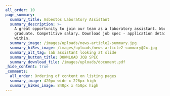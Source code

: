 ```yaml
---
all_order: 10
page_summary:
  summary_title: Asbestos Laboratory Assistant
  summary_description: >-
    A great opportunity to join our team as a laboratory assistant. Would suit
    graduate. Competitive salary. Download job spec - application details
    within.
  summary_image: /images/uploads/news-article2-summary.jpg
  summary_hiRes_image: /images/uploads/news-article2-summary@2x.jpg
  summary_alt_tag: lab assistant looking at slide
  summary_button_title: DOWNLOAD JOB SPEC
  summary_download_file: /images/uploads/document.pdf
_hide_content: true
_comments:
  all_order: Ordering of content on listing pages
  summary_image: 420px wide x 226px high
  summary_hiRes_image: 840px x 450px high
---
```

